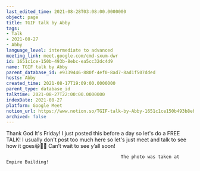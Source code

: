 ```yaml
---
last_edited_time: 2021-08-28T03:08:00.0000000
object: page
title: TGIF talk by Abby
tags:
- Talk
- 2021-08-27
- Abby
language_level: intermediate to advanced
meeting_link: meet.google.com/cmd-sxum-dwr
id: 1651c1ce-150b-493b-8ebc-ea5cc32dc4d9
name: TGIF talk by Abby
parent_database_id: e9339446-880f-4ef0-8ad7-8ad1f507dded
hosts: Abby
created_time: 2021-08-17T19:09:00.0000000
parent_type: database_id
talktime: 2021-08-27T22:00:00.0000000
indexDate: 2021-08-27
platform: Google Meet
notion_url: https://www.notion.so/TGIF-talk-by-Abby-1651c1ce150b493b8ebcea5cc32dc4d9
archived: false
---
```




Thank God It's Friday! I just posted this before a day so let's do a FREE TALK!
I usually don't post too much here so let's just meet and talk to see how it goes😆👍🏻
Can’t wait to see y’all soon!



                                               The photo was taken at Empire Building!











